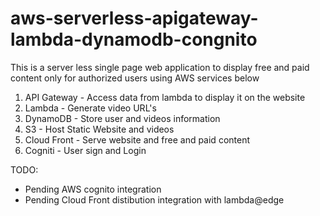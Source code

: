 # aws-serverless-apigateway-lambda-dynamodb-congnito
This is a server less single page web application to display free and paid content only for authorized users using AWS services below
1) API Gateway - Access data from lambda to display it on the website
2) Lambda - Generate video URL's
3) DynamoDB - Store user and videos information
4) S3 -  Host Static Website and videos
5) Cloud Front - Serve website and free and paid content
6) Cogniti - User sign and Login

TODO:
- Pending AWS cognito integration
- Pending Cloud Front distibution integration with lambda@edge
